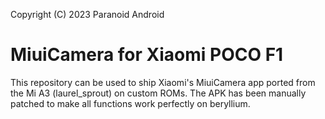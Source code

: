 Copyright (C) 2023 Paranoid Android

MiuiCamera for Xiaomi POCO F1
=========================================

This repository can be used to ship Xiaomi's MiuiCamera app ported from the Mi A3 (laurel_sprout) on custom ROMs. The APK has been manually patched to make all functions work perfectly on beryllium.

